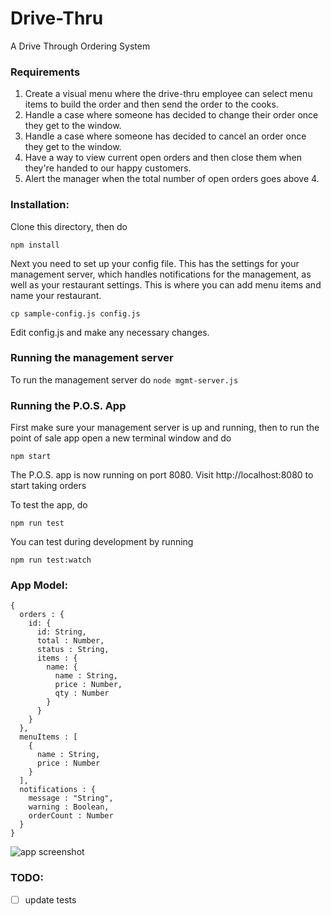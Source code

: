 # Drive-Thru
A Drive Through Ordering System

### Requirements
1. Create a visual menu where the drive-thru employee can select menu items to build the order and then send the order to the cooks.
2. Handle a case where someone has decided to change their order once they get to the window.
3. Handle a case where someone has decided to cancel an order once they get to the window.
4. Have a way to view current open orders and then close them when they're handed to our happy customers.
5. Alert the manager when the total number of open orders goes above 4.

### Installation:
Clone this directory, then do
```
npm install

```

Next you need to set up your config file. This has the settings for your management server, which handles notifications for the management, as well as your restaurant settings. This is where you can add menu items and name your restaurant.

``` cp sample-config.js config.js ```

Edit config.js and make any necessary changes.

### Running the management server
To run the management server do
``` node mgmt-server.js ```

### Running the P.O.S. App
First make sure your management server is up and running, then to run the point of sale app open a new terminal window and do

```
npm start
```

The P.O.S. app is now running on port 8080. Visit http://localhost:8080 to start taking orders

To test the app, do
```
npm run test
```
You can test during development by running
```
npm run test:watch
```

### App Model:
```
{
  orders : {
    id: {
      id: String,
      total : Number,
      status : String,
      items : {
        name: {
          name : String,
          price : Number,
          qty : Number
        }
      }
    }
  },
  menuItems : [
    {
      name : String,
      price : Number
    }
  ],
  notifications : {
    message : "String",
    warning : Boolean,
    orderCount : Number
  }
}
```
![app screenshot](https://github.com/gabeshaughnessy/Drive-Thru/blob/master/wireframes/app-screenshot.jpg?raw=true)

### TODO:
- [ ] update tests
